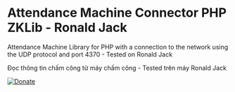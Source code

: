 # Attendance Machine Connector PHP ZKLib - Ronald Jack #

Attendance Machine Library for PHP with a connection to the network using the UDP protocol and port 4370 - Tested on Ronald Jack 

Đọc thông tin chấm công từ máy chấm công - Tested trên máy Ronald Jack 


<a href="https://www.paypal.com/cgi-bin/webscr?cmd=_s-xclick&hosted_button_id=9TGMQHZ4STLQL">![Donate](http://i.imgur.com/2tqfhMO.png?1)</a>
